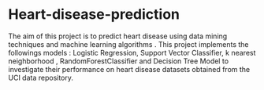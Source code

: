 # Heart-disease-prediction
The aim of this project is to predict heart disease using data mining techniques and machine learning algorithms .
This project implements the followings models : Logistic Regression, Support Vector Classifier, k nearest neighborhood , RandomForestClassifier and Decision Tree Model to investigate their performance on heart disease datasets obtained from the UCI data repository.
